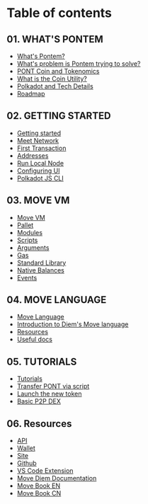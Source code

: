 # Table of contents

## 01. WHAT'S PONTEM
* [What's Pontem?](./pontem/README.md)
* [What's problem is Pontem trying to solve?]()
* [PONT Coin and Tokenomics]()
* [What is the Coin Utility?]()
* [Polkadot and Tech Details]()
* [Roadmap]()

## 02. GETTING STARTED
* [Getting started]()
* [Meet Network]()
* [First Transaction]()
* [Addresses]()
* [Run Local Node]()
* [Configuring UI]()
* [Polkadot JS CLI]()

## 03. MOVE VM
* [Move VM](./move_vm/README.md)
* [Pallet](./move_vm/pallet.md)
* [Modules](./move_vm/modules.md)
* [Scripts](./move_vm/scripts.md)
* [Arguments](./move_vm/arguments.md)
* [Gas](./move_vm/gas.md)
* [Standard Library](./move_vm/stdlib.md)
* [Native Balances]()
* [Events]()

## 04. MOVE LANGUAGE
* [Move Language](./lang/README.md)
* [Introduction to Diem's Move language]()
* [Resources](./lang/resources.md)
* [Useful docs]()

## 05. TUTORIALS
* [Tutorials]()
* [Transfer PONT via script]()
* [Launch the new token]()
* [Basic P2P DEX]()

## 06. Resources
* [API]()
* [Wallet]()
* [Site](https://pontem.network)
* [Github](https://github.com/pontem-network)
* [VS Code Extension](https://marketplace.visualstudio.com/items?itemName=PontemNetwork.move-language)
* [Move Diem Documentation](https://developers.diem.com/main/docs/move-introduction)
* [Move Book EN](https://move-book.com)
* [Move Book CN](https://move-book.com/cn/)

